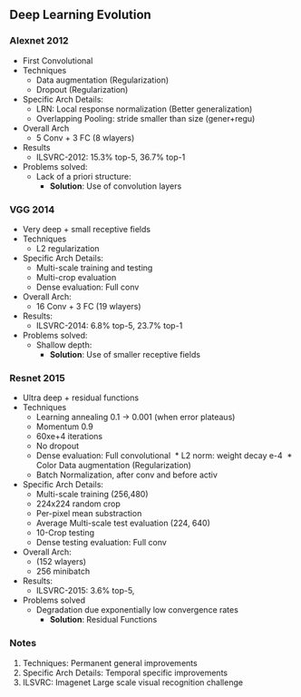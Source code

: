 ## Deep Learning Evolution

### Alexnet 2012
- First Convolutional
- Techniques
  * Data augmentation (Regularization)
  * Dropout (Regularization)
- Specific Arch Details:
  * LRN: Local response normalization (Better generalization)
  * Overlapping Pooling: stride smaller than size (gener+regu)
- Overall Arch
  * 5 Conv + 3 FC (8 wlayers)
- Results
  * ILSVRC-2012: 15.3% top-5, 36.7% top-1
- Problems solved:
  * Lack of a priori structure:
    * **Solution**: Use of convolution layers


### VGG 2014
- Very deep + small receptive fields
- Techniques
  * L2 regularization
- Specific Arch Details:
  * Multi-scale training and testing
  * Multi-crop evaluation
  * Dense evaluation: Full conv
- Overall Arch:
  * 16 Conv + 3 FC (19 wlayers)
- Results:
  * ILSVRC-2014: 6.8% top-5, 23.7% top-1
- Problems solved:
  * Shallow depth:
    * **Solution**: Use of smaller receptive fields

  
### Resnet 2015
- Ultra deep + residual functions
- Techniques
  * Learning annealing 0.1 -> 0.001 (when error plateaus)
  * Momentum 0.9
  * 60xe+4 iterations
  * No dropout
  * Dense evaluation: Full convolutional
  * L2 norm: weight decay e-4
  * Color Data augmentation (Regularization)
  * Batch Normalization, after conv and before activ
- Specific Arch Details:
  * Multi-scale training (256,480)
  * 224x224 random crop
  * Per-pixel mean substraction
  * Average Multi-scale test evaluation (224, 640)
  * 10-Crop testing
  * Dense testing evaluation: Full conv
- Overall Arch:
  * (152 wlayers)
  * 256 minibatch
- Results:
  * ILSVRC-2015: 3.6% top-5,
- Problems solved
  * Degradation due exponentially low convergence rates
    * **Solution**: Residual Functions


### Notes
1. Techniques: Permanent general improvements
1. Specific Arch Details: Temporal specific improvements
1. ILSVRC: Imagenet Large scale visual recognition challenge
